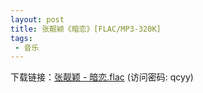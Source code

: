 ```yaml
---
layout: post
title: 张靓颖《暗恋》[FLAC/MP3-320K]
tags: 
 - 音乐
---
```

下载链接：<a href="https://url89.ctfile.com/f/49227189-964933431-104698?p=qcyy" target="_blank">张靓颖 - 暗恋.flac</a> (访问密码: qcyy)<br/>
